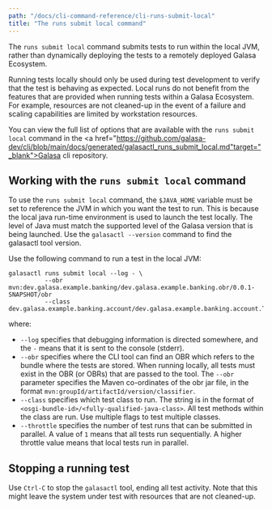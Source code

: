 ```yaml
---
path: "/docs/cli-command-reference/cli-runs-submit-local"
title: "The runs submit local command"
---
```


The `runs submit local` command submits tests to run within the local JVM, rather than dynamically deploying the tests to a remotely deployed Galasa Ecosystem. 

Running tests locally should only be used during test development to verify that the test is behaving as expected. 
Local runs do not benefit from the features that are provided when running tests within a Galasa Ecosystem. For example, resources are not cleaned-up in the event of a failure and scaling capabilities are limited by workstation resources. 

You can view the full list of options that are available with the `runs submit local` command in the <a href="https://github.com/galasa-dev/cli/blob/main/docs/generated/galasactl_runs_submit_local.md"target="_blank">Galasa cli repository</a>.


## Working with the `runs submit local` command

To use the `runs submit local` command, the `$JAVA_HOME` variable must be set to reference the JVM in which you want the test to run. This is because the local java run-time environment is used to launch the test locally. The level of Java must match the supported level of the Galasa version that is being launched. Use the `galasactl --version` command to find the galasactl tool version.

Use the following command to run a test in the local JVM:

```
galasactl runs submit local --log - \
          --obr mvn:dev.galasa.example.banking/dev.galasa.example.banking.obr/0.0.1-SNAPSHOT/obr
          --class dev.galasa.example.banking.account/dev.galasa.example.banking.account.TestAccount
```

where:

- `--log` specifies that debugging information is directed somewhere, and the `-` means that it is sent to the console (stderr).
- `--obr` specifies where the  CLI tool can find an OBR which refers to the bundle where the tests are stored. When running locally, all tests must exist in the OBR (or OBRs) that are passed to the tool. The `--obr` parameter specifies the Maven co-ordinates of the obr jar file, in the format `mvn:groupId/artifactId/version/classifier`.
- `--class` specifies which test class to run. The string is in the format of `<osgi-bundle-id>/<fully-qualified-java-class>`. All test methods within the class are run. Use multiple flags to test multiple classes.
- `--throttle` specifies the number of test runs that can be submitted in parallel. A value of `1` means that all tests run sequentially. A higher throttle value means that local tests run in parallel.


## Stopping a running test

Use `Ctrl-C` to stop the `galasactl` tool, ending all test activity. Note that this might leave the system under test with resources that are not cleaned-up.





